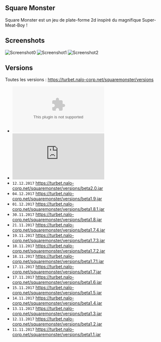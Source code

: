 ## Square Monster
Square Monster est un jeu de plate-forme 2d inspiré du magnifique Super-Meat-Boy !

## Screenshots
![Screenshot0](https://raw.githubusercontent.com/Strozor/Square-Monster/master/screenshots/0.png)
![Screenshot1](https://raw.githubusercontent.com/Strozor/Square-Monster/master/screenshots/1.png)
![Screenshot2](https://raw.githubusercontent.com/Strozor/Square-Monster/master/screenshots/2.png)

## Versions
Toutes les versions : <https://turbet.nalo-corp.net/squaremonster/versions>
* ![Download the current .exe version](https://github.com/Strozor/Square-Monster/blob/master/SquareMonster.exe?raw=true)
* ![Download the current .jar version](https://github.com/Strozor/Square-Monster/blob/master/SquareMonster.jar?raw=true)
* `12.12.2017` <https://turbet.nalo-corp.net/squaremonster/versions/beta2.0.jar>
* `04.12.2017` <https://turbet.nalo-corp.net/squaremonster/versions/beta1.9.jar>
* `01.12.2017` <https://turbet.nalo-corp.net/squaremonster/versions/beta1.8.1.jar>
* `30.11.2017` <https://turbet.nalo-corp.net/squaremonster/versions/beta1.8.jar>
* `21.11.2017` <https://turbet.nalo-corp.net/squaremonster/versions/beta1.7.4.jar>
* `19.11.2017` <https://turbet.nalo-corp.net/squaremonster/versions/beta1.7.3.jar>
* `18.11.2017` <https://turbet.nalo-corp.net/squaremonster/versions/beta1.7.2.jar>
* `18.11.2017` <https://turbet.nalo-corp.net/squaremonster/versions/beta1.7.1.jar>
* `17.11.2017` <https://turbet.nalo-corp.net/squaremonster/versions/beta1.7.jar>
* `17.11.2017` <https://turbet.nalo-corp.net/squaremonster/versions/beta1.6.jar>
* `15.11.2017` <https://turbet.nalo-corp.net/squaremonster/versions/beta1.5.jar>
* `14.11.2017` <https://turbet.nalo-corp.net/squaremonster/versions/beta1.4.jar>
* `13.11.2017` <https://turbet.nalo-corp.net/squaremonster/versions/beta1.3.jar>
* `12.11.2017` <https://turbet.nalo-corp.net/squaremonster/versions/beta1.2.jar>
* `11.11.2017` <https://turbet.nalo-corp.net/squaremonster/versions/beta1.1.jar>
